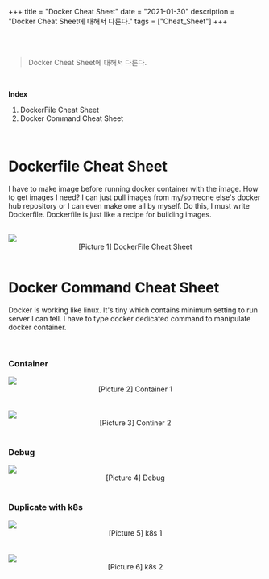 +++
title = "Docker Cheat Sheet"
date = "2021-01-30"
description = "Docker Cheat Sheet에 대해서 다룬다."
tags = ["Cheat_Sheet"]
+++

<br>
<br> 

> Docker Cheat Sheet에 대해서 다룬다. 

<br> 

**Index**
1. DockerFile Cheat Sheet
2. Docker Command Cheat Sheet 

<br> 

# Dockerfile Cheat Sheet
I have to make image before running docker container with the image. How to get images I need?
I can just pull images from my/someone else's docker hub repository or I can even make one all by myself.
Do this, I must write Dockerfile. Dockerfile is just like a recipe for building images.

<br> 


<img class="img-zoomable medium-zoom-image __web-inspector-hide-shortcut__" src="/static/img/docker/docker_file.jpg" >
<figcaption align = "center">[Picture 1] DockerFile Cheat Sheet</figcaption>



<br> 

# Docker Command Cheat Sheet
Docker is working like linux. It's tiny which contains minimum setting to run server I can tell.
I have to type docker dedicated command to manipulate docker container.

<br> 

### Container 


<img class="img-zoomable medium-zoom-image __web-inspector-hide-shortcut__" src="/static/img/docker/docker_one.jpg" >
<figcaption align = "center">[Picture 2] Container 1</figcaption>


<br>
<br> 


<img class="img-zoomable medium-zoom-image __web-inspector-hide-shortcut__" src="/static/img/docker/docker_two.jpg" >
<figcaption align = "center">[Picture 3] Continer 2</figcaption>

<br>

### Debug 


<img class="img-zoomable medium-zoom-image __web-inspector-hide-shortcut__" src="/static/img/docker/docker_three.jpg" >
<figcaption align = "center">[Picture 4] Debug</figcaption>

<br>

### Duplicate with k8s



<img class="img-zoomable medium-zoom-image __web-inspector-hide-shortcut__" src="/static/img/docker/docker_four.jpg" >
<figcaption align = "center">[Picture 5] k8s 1</figcaption>

<br>
<br> 


<img class="img-zoomable medium-zoom-image __web-inspector-hide-shortcut__" src="/static/img/docker/docker_five.jpg" >
<figcaption align = "center">[Picture 6] k8s 2</figcaption>

